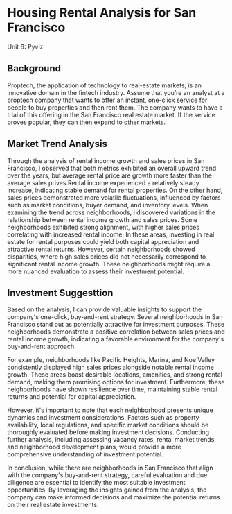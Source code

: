 # Housing Rental Analysis for San Francisco
Unit 6: Pyviz

## Background
Proptech, the application of technology to real-estate markets, is an innovative domain in the fintech industry. Assume that you’re an analyst at a proptech company that wants to offer an instant, one-click service for people to buy properties and then rent them. The company wants to have a trial of this offering in the San Francisco real estate market. If the service proves popular, they can then expand to other markets.

## Market Trend Analysis

Through the analysis of rental income growth and sales prices in San Francisco, I observed that both metrics exhibited an overall upward trend over the years, but average rental price are growth more faster than the average sales prives.Rental income experienced a relatively steady increase, indicating stable demand for rental properties. On the other hand, sales prices demonstrated more volatile fluctuations, influenced by factors such as market conditions, buyer demand, and inventory levels. When examining the trend across neighborhoods, I discovered variations in the relationship between rental income growth and sales prices. Some neighborhoods exhibited strong alignment, with higher sales prices correlating with increased rental income. In these areas, investing in real estate for rental purposes could yield both capital appreciation and attractive rental returns. However, certain neighborhoods showed disparities, where high sales prices did not necessarily correspond to significant rental income growth. These neighborhoods might require a more nuanced evaluation to assess their investment potential.

## Investment Suggesttion 

Based on the analysis, I can provide valuable insights to support the company's one-click, buy-and-rent strategy. Several neighborhoods in San Francisco stand out as potentially attractive for investment purposes. These neighborhoods demonstrate a positive correlation between sales prices and rental income growth, indicating a favorable environment for the company's buy-and-rent approach.

For example, neighborhoods like Pacific Heights, Marina, and Noe Valley consistently displayed high sales prices alongside notable rental income growth. These areas boast desirable locations, amenities, and strong rental demand, making them promising options for investment. Furthermore, these neighborhoods have shown resilience over time, maintaining stable rental returns and potential for capital appreciation.

However, it's important to note that each neighborhood presents unique dynamics and investment considerations. Factors such as property availability, local regulations, and specific market conditions should be thoroughly evaluated before making investment decisions. Conducting further analysis, including assessing vacancy rates, rental market trends, and neighborhood development plans, would provide a more comprehensive understanding of investment potential.

In conclusion, while there are neighborhoods in San Francisco that align with the company's buy-and-rent strategy, careful evaluation and due diligence are essential to identify the most suitable investment opportunities. By leveraging the insights gained from the analysis, the company can make informed decisions and maximize the potential returns on their real estate investments.